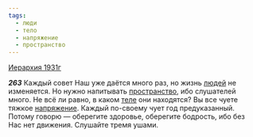 ```yaml
---
tags:
  - люди
  - тело
  - напряжение
  - пространство
---
```


[Иерархия 1931г](https://127.0.0.1:4002/agni/1931)

___263___
Каждый совет Наш уже даётся много раз, но жизнь [людей](../../../tags/#люди) не изменяется. Но нужно напитывать [пространство](../../../tags/#пространство), ибо слушателей много. Не всё ли равно, в каком [теле](../../../tags/#тело) они находятся? Вы все чуете тяжкое [напряжение](../../../tags/#напряжение). Каждый по-своему чует год предуказанный. Потому говорю — оберегите здоровье, оберегите бодрость, ибо без Нас нет движения. Слушайте тремя ушами.   

